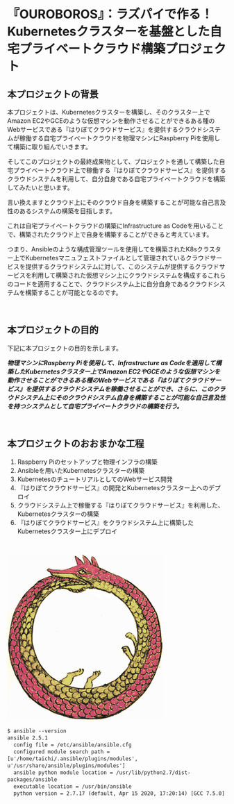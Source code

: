 # 『OUROBOROS』：ラズパイで作る！Kubernetesクラスターを基盤とした自宅プライベートクラウド構築プロジェクト


## 本プロジェクトの背景

本プロジェクトは、Kubernetesクラスターを構築し、そのクラスター上でAmazon EC2やGCEのような仮想マシンを動作させることができるある種のWebサービスである『はりぼてクラウドサービス』を提供するクラウドシステムが稼働する自宅プライベートクラウドを物理マシンにRaspberry Piを使用して構築に取り組んでいきます。

そしてこのプロジェクトの最終成果物として、プロジェクトを通して構築した自宅プライベートクラウド上で稼働する『はりぼてクラウドサービス』を提供するクラウドシステムを利用して、自分自身である自宅プライベートクラウドを構築してみたいと思います。

言い換えますとクラウド上にそのクラウド自身を構築することが可能な自己言及性のあるシステムの構築を目指します。

これは自宅プライベートクラウドの構築にInfrastructure as Codeを用いることで、構築されたクラウド上で自身を構築することができると考えています。

つまり、Ansibleのような構成管理ツールを使用してを構築されたK8sクラスター上でKubernetesマニュフェストファイルとして管理されているクラウドサービスを提供するクラウドシステムに対して、このシステムが提供するクラウドサービスを利用して構築された仮想マシン上にクラウドシステムを構成するこれらのコードを適用することで、クラウドシステム上に自分自身であるクラウドシステムを構築することが可能となるのです。

&nbsp;



## 本プロジェクトの目的
下記に本プロジェクトの目的を示します。

***物理マシンにRaspberry Piを使用して、Infrastructure as Codeを適用して構築したKubernetesクラスター上でAmazon EC2やGCEのような仮想マシンを動作させることができるある種のWebサービスである『はりぼてクラウドサービス』を提供するクラウドシステムを稼働させることができ、さらに、このクラウドシステム上にそのクラウドシステム自身を構築することが可能な自己言及性を持つシステムとして自宅プライベートクラウドの構築を行う。***

&nbsp;



## 本プロジェクトのおおまかな工程

1. Raspberry Piのセットアップと物理インフラの構築
2. Ansibleを用いたKubernetesクラスターの構築
3. KubernetesのチュートリアルとしてのWebサービス開発
4. 『はりぼてクラウドサービス』の開発とKubernetesクラスター上へのデプロイ
5. クラウドシステム上で稼働する『はりぼてクラウドサービス』を利用した、Kubernetesクラスターの構築
6. 『はりぼてクラウドサービス』をクラウドシステム上に構築したKubernetesクラスター上にデプロイ

&nbsp;

![Ouroboros](/images/ouroboros.png)



```
$ ansible --version
ansible 2.5.1
  config file = /etc/ansible/ansible.cfg
  configured module search path = [u'/home/taichi/.ansible/plugins/modules', u'/usr/share/ansible/plugins/modules']
  ansible python module location = /usr/lib/python2.7/dist-packages/ansible
  executable location = /usr/bin/ansible
  python version = 2.7.17 (default, Apr 15 2020, 17:20:14) [GCC 7.5.0]
```



&nbsp;
